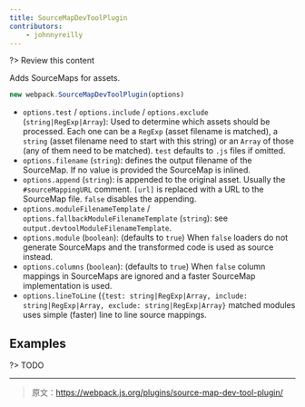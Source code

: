 ```yaml
---
title: SourceMapDevToolPlugin
contributors:
    - johnnyreilly
---
```


?> Review this content

Adds SourceMaps for assets.

```javascript
new webpack.SourceMapDevToolPlugin(options)
```

* `options.test` / `options.include` / `options.exclude` (`string|RegExp|Array`): Used to determine which assets should be processed. Each one can be a `RegExp` (asset filename is matched), a `string` (asset filename need to start with this string) or an `Array` of those (any of them need to be matched). `test` defaults to `.js` files if omitted.
* `options.filename` (`string`): defines the output filename of the SourceMap. If no value is provided the SourceMap is inlined.
* `options.append` (`string`): is appended to the original asset. Usually the `#sourceMappingURL` comment. `[url]` is replaced with a URL to the SourceMap file. `false` disables the appending.
* `options.moduleFilenameTemplate` / `options.fallbackModuleFilenameTemplate` (`string`): see `output.devtoolModuleFilenameTemplate`.
* `options.module` (`boolean`):  (defaults to `true`) When `false` loaders do not generate SourceMaps and the transformed code is used as source instead.
* `options.columns` (`boolean`):  (defaults to `true`) When `false` column mappings in SourceMaps are ignored and a faster SourceMap implementation is used.
* `options.lineToLine` (`{test: string|RegExp|Array, include: string|RegExp|Array, exclude: string|RegExp|Array}` matched modules uses simple (faster) line to line source mappings.

## Examples

?> TODO

***

> 原文：https://webpack.js.org/plugins/source-map-dev-tool-plugin/